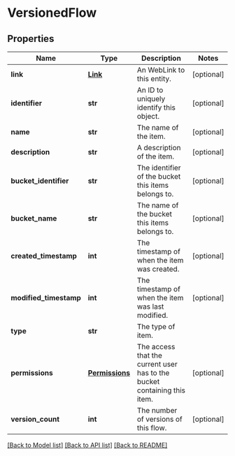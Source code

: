 # VersionedFlow

## Properties
Name | Type | Description | Notes
------------ | ------------- | ------------- | -------------
**link** | [**Link**](Link.md) | An WebLink to this entity. | [optional] 
**identifier** | **str** | An ID to uniquely identify this object. | [optional] 
**name** | **str** | The name of the item. | [optional] 
**description** | **str** | A description of the item. | [optional] 
**bucket_identifier** | **str** | The identifier of the bucket this items belongs to. | [optional] 
**bucket_name** | **str** | The name of the bucket this items belongs to. | [optional] 
**created_timestamp** | **int** | The timestamp of when the item was created. | [optional] 
**modified_timestamp** | **int** | The timestamp of when the item was last modified. | [optional] 
**type** | **str** | The type of item. | 
**permissions** | [**Permissions**](Permissions.md) | The access that the current user has to the bucket containing this item. | [optional] 
**version_count** | **int** | The number of versions of this flow. | [optional] 

[[Back to Model list]](../nifiDocs.md#documentation-for-models) [[Back to API list]](../nifiDocs.md#documentation-for-api-endpoints) [[Back to README]](../nifiDocs.md)


